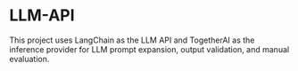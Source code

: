# LLM-API
This project uses LangChain as the LLM API and TogetherAI as the inference provider for LLM prompt expansion, output validation, and manual evaluation.
